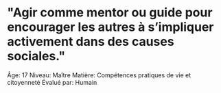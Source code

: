# "Agir comme mentor ou guide pour encourager les autres à s’impliquer activement dans des causes sociales."

Âge: 17
Niveau: Maître
Matière: Compétences pratiques de vie et citoyenneté
Évalué par: Humain